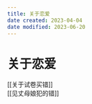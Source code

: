 ```yaml
---
title: 关于恋爱
date created: 2023-04-04
date modified: 2023-06-20
---
```


# 关于恋爱

[[关于试卷买错]]  
[[见丈母娘犯的错]]
